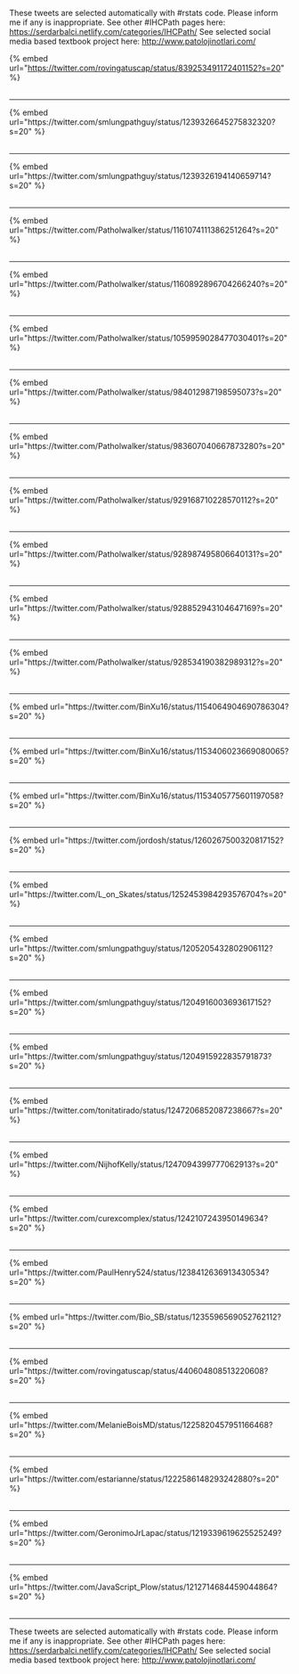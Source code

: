 

These tweets are selected automatically with #rstats code. Please inform me if any is inappropriate.
See other #IHCPath pages here: https://serdarbalci.netlify.com/categories/IHCPath/ 
See selected social media based textbook project here: http://www.patolojinotlari.com/

{% embed url="https://twitter.com/rovingatuscap/status/839253491172401152?s=20" %}<br>
<br>
<hr>
{% embed url="https://twitter.com/smlungpathguy/status/1239326645275832320?s=20" %}<br>
<br>
<hr>
{% embed url="https://twitter.com/smlungpathguy/status/1239326194140659714?s=20" %}<br>
<br>
<hr>
{% embed url="https://twitter.com/Patholwalker/status/1161074111386251264?s=20" %}<br>
<br>
<hr>
{% embed url="https://twitter.com/Patholwalker/status/1160892896704266240?s=20" %}<br>
<br>
<hr>
{% embed url="https://twitter.com/Patholwalker/status/1059959028477030401?s=20" %}<br>
<br>
<hr>
{% embed url="https://twitter.com/Patholwalker/status/984012987198595073?s=20" %}<br>
<br>
<hr>
{% embed url="https://twitter.com/Patholwalker/status/983607040667873280?s=20" %}<br>
<br>
<hr>
{% embed url="https://twitter.com/Patholwalker/status/929168710228570112?s=20" %}<br>
<br>
<hr>
{% embed url="https://twitter.com/Patholwalker/status/928987495806640131?s=20" %}<br>
<br>
<hr>
{% embed url="https://twitter.com/Patholwalker/status/928852943104647169?s=20" %}<br>
<br>
<hr>
{% embed url="https://twitter.com/Patholwalker/status/928534190382989312?s=20" %}<br>
<br>
<hr>
{% embed url="https://twitter.com/BinXu16/status/1154064904690786304?s=20" %}<br>
<br>
<hr>
{% embed url="https://twitter.com/BinXu16/status/1153406023669080065?s=20" %}<br>
<br>
<hr>
{% embed url="https://twitter.com/BinXu16/status/1153405775601197058?s=20" %}<br>
<br>
<hr>
{% embed url="https://twitter.com/jordosh/status/1260267500320817152?s=20" %}<br>
<br>
<hr>
{% embed url="https://twitter.com/L_on_Skates/status/1252453984293576704?s=20" %}<br>
<br>
<hr>
{% embed url="https://twitter.com/smlungpathguy/status/1205205432802906112?s=20" %}<br>
<br>
<hr>
{% embed url="https://twitter.com/smlungpathguy/status/1204916003693617152?s=20" %}<br>
<br>
<hr>
{% embed url="https://twitter.com/smlungpathguy/status/1204915922835791873?s=20" %}<br>
<br>
<hr>
{% embed url="https://twitter.com/tonitatirado/status/1247206852087238667?s=20" %}<br>
<br>
<hr>
{% embed url="https://twitter.com/NijhofKelly/status/1247094399777062913?s=20" %}<br>
<br>
<hr>
{% embed url="https://twitter.com/curexcomplex/status/1242107243950149634?s=20" %}<br>
<br>
<hr>
{% embed url="https://twitter.com/PaulHenry524/status/1238412636913430534?s=20" %}<br>
<br>
<hr>
{% embed url="https://twitter.com/Bio_SB/status/1235596569052762112?s=20" %}<br>
<br>
<hr>
{% embed url="https://twitter.com/rovingatuscap/status/440604808513220608?s=20" %}<br>
<br>
<hr>
{% embed url="https://twitter.com/MelanieBoisMD/status/1225820457951166468?s=20" %}<br>
<br>
<hr>
{% embed url="https://twitter.com/estarianne/status/1222586148293242880?s=20" %}<br>
<br>
<hr>
{% embed url="https://twitter.com/GeronimoJrLapac/status/1219339619625525249?s=20" %}<br>
<br>
<hr>
{% embed url="https://twitter.com/JavaScript_Plow/status/1212714684459044864?s=20" %}<br>
<br>
<hr>


These tweets are selected automatically with #rstats code. Please inform me if any is inappropriate.
See other #IHCPath pages here: https://serdarbalci.netlify.com/categories/IHCPath/ 
See selected social media based textbook project here: http://www.patolojinotlari.com/
